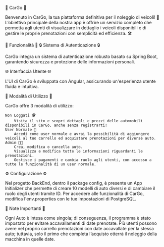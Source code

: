 🚗 CarGo 🚗

Benvenuto in CarGo, la tua piattaforma definitiva per il noleggio di veicoli! 🌟 L’obiettivo principale della nostra app è offrire un servizio completo che permetta agli utenti di visualizzare in dettaglio i veicoli disponibili e di gestire le proprie prenotazioni con semplicità ed efficienza. 🛠️

🚀 Funzionalità 🚀
🔒 Sistema di Autenticazione 🔒

CarGo integra un sistema di autenticazione robusto basato su Spring Boot, garantendo sicurezza e protezione delle informazioni personali.

🌐 Interfaccia Utente 🌐

L'UI di CarGo è sviluppata con Angular, assicurando un'esperienza utente fluida e intuitiva.

🎲 Modalità di Utilizzo 🎲

CarGo offre 3 modalità di utilizzo:

    Non Loggati 🕵️
        Visita il sito e scopri dettagli e prezzi delle automobili disponibili in CarGo, anche senza registrarti!
    User Normale 🛒
        Accedi come user normale e avrai la possibilità di aggiungere veicoli al tuo carrello ed acquistare prenotazioni per diverse auto.
    Admin 👩‍💼
        Crea, modifica o cancella auto.
        Visualizza e modifica tutte le informazioni riguardanti le prenotazioni.
        Gestisce i pagamenti e cambia ruolo agli utenti, con accesso a tutte le funzionalità di un user normale.

⚙️ Configurazione ⚙️

Nel progetto BackEnd, dentro il package config, è presente un App Initializer che permette di creare 10 modelli di auto diversi e di cambiare il ruolo degli utenti tramite ID. Per accedere alle funzionalità di CarGo, modifica l'env.properties con le tue impostazioni di PostgreSQL.

📖 Note Importanti 📖

Ogni Auto è intesa come singola; di conseguenza, il programma è stato impostato per evitare accavallamenti di date prenotate. Più utenti possono avere nel proprio carrello prenotazioni con date accavallate per la stessa auto; tuttavia, solo il primo che completa l’acquisto otterrà il noleggio della macchina in quelle date.
